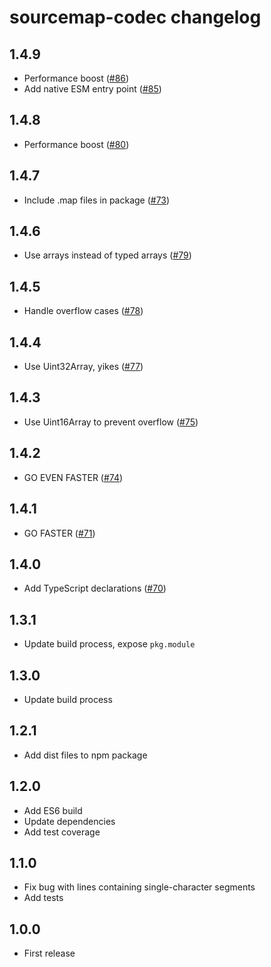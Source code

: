# sourcemap-codec changelog

## 1.4.9

* Performance boost ([#86](https://github.com/Rich-Harris/sourcemap-codec/pull/86))
* Add native ESM entry point ([#85](https://github.com/Rich-Harris/sourcemap-codec/pull/85))

## 1.4.8

* Performance boost ([#80](https://github.com/Rich-Harris/sourcemap-codec/pull/80))

## 1.4.7

* Include .map files in package ([#73](https://github.com/Rich-Harris/sourcemap-codec/issues/73))

## 1.4.6

* Use arrays instead of typed arrays ([#79](https://github.com/Rich-Harris/sourcemap-codec/pull/79))

## 1.4.5

* Handle overflow cases ([#78](https://github.com/Rich-Harris/sourcemap-codec/pull/78))

## 1.4.4

* Use Uint32Array, yikes ([#77](https://github.com/Rich-Harris/sourcemap-codec/pull/77))

## 1.4.3

* Use Uint16Array to prevent overflow ([#75](https://github.com/Rich-Harris/sourcemap-codec/pull/75))

## 1.4.2

* GO EVEN FASTER ([#74](https://github.com/Rich-Harris/sourcemap-codec/pull/74))

## 1.4.1

* GO FASTER ([#71](https://github.com/Rich-Harris/sourcemap-codec/pull/71))

## 1.4.0

* Add TypeScript declarations ([#70](https://github.com/Rich-Harris/sourcemap-codec/pull/70))

## 1.3.1

* Update build process, expose `pkg.module`

## 1.3.0

* Update build process

## 1.2.1

* Add dist files to npm package

## 1.2.0

* Add ES6 build
* Update dependencies
* Add test coverage

## 1.1.0

* Fix bug with lines containing single-character segments
* Add tests

## 1.0.0

* First release
